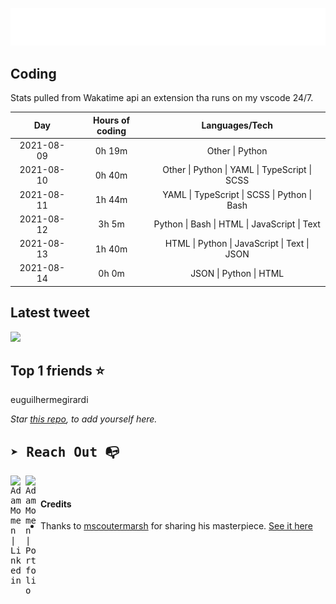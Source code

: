 
![test image size](/assets/welcome_message.gif)

## Coding
Stats pulled from Wakatime api an extension tha runs on my vscode 24/7.

|Day|Hours of coding|Languages/Tech|
|:-:|:-:|:-:|
|2021-08-09|0h 19m|Other &#124; Python|
|2021-08-10|0h 40m|Other &#124; Python &#124; YAML &#124; TypeScript &#124; SCSS|
|2021-08-11|1h 44m|YAML &#124; TypeScript &#124; SCSS &#124; Python &#124; Bash|
|2021-08-12|3h 5m|Python &#124; Bash &#124; HTML &#124; JavaScript &#124; Text|
|2021-08-13|1h 40m|HTML &#124; Python &#124; JavaScript &#124; Text &#124; JSON|
|2021-08-14|0h 0m|JSON &#124; Python &#124; HTML|

## Latest tweet
[<img src="<tweet-image-url>" width="400">](<tweet-url>)

## Top 1 friends ⭐️
euguilhermegirardi

*Star [this repo](https://github.com/AdamMomen/AdamMomen), to add yourself here.*


<samp>

## ➤ Reach Out :mailbox_with_no_mail:

>
  <a href="https://www.linkedin.com/in/adam-momen-99596275/">
     <img align="left" alt="Adam Momen | Linkedin" width="24px" src="./assets/Linkedin.svg" />
   </a>

   <a href="https://adammomen.com/">
     <img align="left" alt="Adam Momen | Portfolio" width="24px" src="./assets/web.svg" />
   </a>

</samp>

<br>

#### Credits
* Thanks to [mscoutermarsh](https://github.com/mscoutermarsh) for sharing his masterpiece. [See it here](https://github.com/mscoutermarsh/mscoutermarsh)